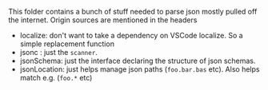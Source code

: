 This folder contains a bunch of stuff needed to parse json mostly pulled off the internet.
Origin sources are mentioned in the headers

* localize: don't want to take a dependency on VSCode localize. So a simple replacement function
* jsonc : just the `scanner`.
* jsonSchema: just the interface declaring the structure of json schemas.
* jsonLocation: just helps manage json paths (`foo.bar.bas` etc). Also helps match e.g. (`foo.*` etc)
